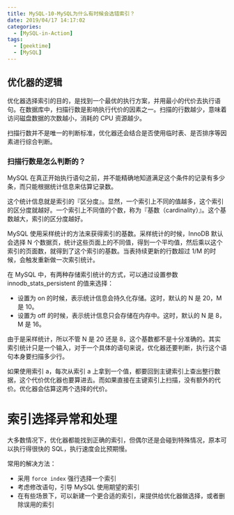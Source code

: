 ```yaml
---
title: MySQL-10-MySQL为什么有时候会选错索引？
date: 2019/04/17 14:17:02
categories:
  - [MySQL-in-Action]
tags:
  - [geektime]
  - [MySQL]
---
```


## 优化器的逻辑

优化器选择索引的目的，是找到一个最优的执行方案，并用最小的代价去执行语句。在数据库中，扫描行数是影响执行代价的因素之一。扫描的行数越少，意味着访问磁盘数据的次数越小，消耗的 CPU 资源越少。

扫描行数并不是唯一的判断标准，优化器还会结合是否使用临时表、是否排序等因素进行综合判断。

### 扫描行数是怎么判断的？

MySQL 在真正开始执行语句之前，并不能精确地知道满足这个条件的记录有多少条，而只能根据统计信息来估算记录数。

这个统计信息就是索引的『区分度』。显然，一个索引上不同的值越多，这个索引的区分度就越好。一个索引上不同值的个数，称为『基数（cardinality）』。这个基数越大，索引的区分度越好。

MySQL 使用采样统计的方法来获得索引的基数。采样统计的时候，InnoDB 默认会选择 N 个数据页，统计这些页面上的不同值，得到一个平均值，然后乘以这个索引的页面数，就得到了这个索引的基数。当表持续更新的行数超过 1/M 的时候，会触发重新做一次索引统计。

在 MySQL 中，有两种存储索引统计的方式，可以通过设置参数 innodb_stats_persistent 的值来选择：

- 设置为 on 的时候，表示统计信息会持久化存储。这时，默认的 N 是 20，M 是 10。
- 设置为 off 的时候，表示统计信息只会存储在内存中。这时，默认的 N 是 8，M 是 16。

由于是采样统计，所以不管 N 是 20 还是 8，这个基数都不是十分准确的。其实索引统计只是一个输入，对于一个具体的语句来说，优化器还要判断，执行这个语句本身要扫描多少行。

如果使用索引 a，每次从索引 a 上拿到一个值，都要回到主键索引上查出整行数据，这个代价优化器也要算进去。而如果直接在主键索引上扫描，没有额外的代价。优化器会估算这两个选择的代价。

# 索引选择异常和处理

大多数情况下，优化器都能找到正确的索引，但偶尔还是会碰到特殊情况，原本可以执行得很快的 SQL，执行速度会比预期慢。

常用的解决方法：

- 采用 `force index` 强行选择一个索引
- 考虑修改语句，引导 MySQL 使用期望的索引
- 在有些场景下，可以新建一个更合适的索引，来提供给优化器做选择，或者删除误用的索引
